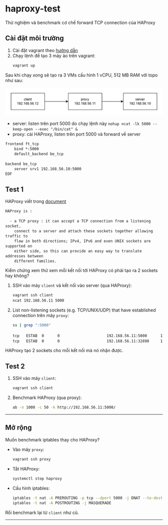 # haproxy-test
Thử nghiệm và benchmark cơ chế forward TCP connection của HAProxy

## Cài đặt môi trường
1. Cài đặt vagrant theo [hướng dẫn](https://developer.hashicorp.com/vagrant/docs/installation)
2. Chạy lệnh để tạo 3 máy ảo trên vagrant:
   ```bash
   vagrant up
   ```
Sau khi chạy xong sẽ tạo ra 3 VMs cấu hình 1 vCPU, 512 MB RAM với topo như sau:

![topo](docs/images/topo.png)

- server: listen trên port 5000 do chạy lệnh này `nohup ncat -lk 5000 --keep-open --exec "/bin/cat" &`
- proxy: cài HAProxy, listen trên port 5000 và forward về server
```
frontend ft_tcp
    bind *:5000
    default_backend be_tcp

backend be_tcp
    server srv1 192.168.56.10:5000
EOF
```

## Test 1
HAProxy viết trong [document](https://docs.haproxy.org/3.1/intro.html#3.2:~:text=HAProxy%20is%20%3A%0A%0A%20%20%2D-,a%20TCP%20proxy,-%3A%20it%20can%20accept)
```
HAProxy is :

  - a TCP proxy : it can accept a TCP connection from a listening socket,
    connect to a server and attach these sockets together allowing traffic to
    flow in both directions; IPv4, IPv6 and even UNIX sockets are supported on
    either side, so this can provide an easy way to translate addresses between
    different families.
```
Kiểm chứng xem thử xem mỗi kết nối tới HAProxy có phải tạo ra 2 sockets hay không?

1. SSH vào máy `client` và kết nối vào server (qua HAProxy):
   ```bash
   vagrant ssh client
   ncat 192.168.56.11 5000
   ```
2. List non-listening sockets (e.g. TCP/UNIX/UDP) that have established connection trên máy `proxy`:
   ```bash
   ss | grep ":5000"

   tcp   ESTAB  0      0                     192.168.56.11:5000      192.168.56.12:34512
   tcp   ESTAB  0      0                     192.168.56.11:32898     192.168.56.10:5000
   ```

HAProxy tạo 2 sockets cho mỗi kết nối mà nó nhận được.

## Test 2

1. SSH vào máy `client`:
   ```bash
   vagrant ssh client
   ```
2. Benchmark HAProxy (qua proxy):
   ```bash
   ab -n 1000 -c 50 -k http://192.168.56.11:5000/
   ```

---

## Mở rộng

Muốn benchmark iptables thay cho HAProxy?
- Vào máy `proxy`:
  ```bash
  vagrant ssh proxy
  ```
- Tắt HAProxy:
  ```bash
  systemctl stop haproxy
  ```
- Cấu hình iptables:
  ```bash
  iptables -t nat -A PREROUTING -p tcp --dport 5000 -j DNAT --to-destination 192.168.56.10:5000
  iptables -t nat -A POSTROUTING -j MASQUERADE
  ```

Rồi benchmark lại từ `client` như cũ.

---
